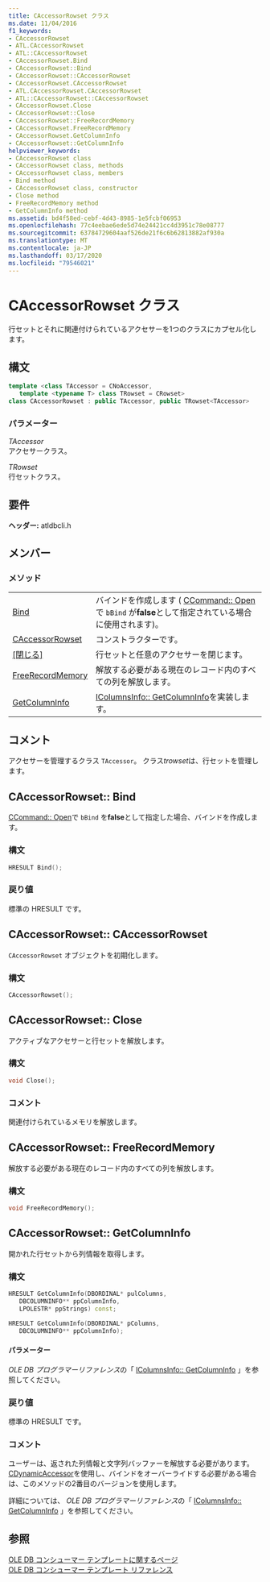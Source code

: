```yaml
---
title: CAccessorRowset クラス
ms.date: 11/04/2016
f1_keywords:
- CAccessorRowset
- ATL.CAccessorRowset
- ATL::CAccessorRowset
- CAccessorRowset.Bind
- CAccessorRowset::Bind
- CAccessorRowset::CAccessorRowset
- CAccessorRowset.CAccessorRowset
- ATL.CAccessorRowset.CAccessorRowset
- ATL::CAccessorRowset::CAccessorRowset
- CAccessorRowset.Close
- CAccessorRowset::Close
- CAccessorRowset::FreeRecordMemory
- CAccessorRowset.FreeRecordMemory
- CAccessorRowset.GetColumnInfo
- CAccessorRowset::GetColumnInfo
helpviewer_keywords:
- CAccessorRowset class
- CAccessorRowset class, methods
- CAccessorRowset class, members
- Bind method
- CAccessorRowset class, constructor
- Close method
- FreeRecordMemory method
- GetColumnInfo method
ms.assetid: bd4f58ed-cebf-4d43-8985-1e5fcbf06953
ms.openlocfilehash: 77c4eebae6ede5d74e24421cc4d3951c78e08777
ms.sourcegitcommit: 63784729604aaf526de21f6c6b62813882af930a
ms.translationtype: MT
ms.contentlocale: ja-JP
ms.lasthandoff: 03/17/2020
ms.locfileid: "79546021"
---
```

# <a name="caccessorrowset-class"></a>CAccessorRowset クラス

行セットとそれに関連付けられているアクセサーを1つのクラスにカプセル化します。

## <a name="syntax"></a>構文

```cpp
template <class TAccessor = CNoAccessor,
   template <typename T> class TRowset = CRowset>
class CAccessorRowset : public TAccessor, public TRowset<TAccessor>
```

### <a name="parameters"></a>パラメーター

*TAccessor*<br/>
アクセサークラス。

*TRowset*<br/>
行セットクラス。

## <a name="requirements"></a>要件

**ヘッダー:** atldbcli.h

## <a name="members"></a>メンバー

### <a name="methods"></a>メソッド

|||
|-|-|
|[Bind](#bind)|バインドを作成します ( [CCommand:: Open](../../data/oledb/ccommand-open.md)で `bBind` が**false**として指定されている場合に使用されます)。|
|[CAccessorRowset](#caccessorrowset)|コンストラクターです。|
|[[閉じる]](#close)|行セットと任意のアクセサーを閉じます。|
|[FreeRecordMemory](#freerecordmemory)|解放する必要がある現在のレコード内のすべての列を解放します。|
|[GetColumnInfo](#getcolumninfo)|[IColumnsInfo:: GetColumnInfo](/previous-versions/windows/desktop/ms722704\(v=vs.85\))を実装します。|

## <a name="remarks"></a>コメント

アクセサーを管理するクラス `TAccessor`。 クラス*trowset*は、行セットを管理します。

## <a name="caccessorrowsetbind"></a><a name="bind"></a>CAccessorRowset:: Bind

[CCommand:: Open](../../data/oledb/ccommand-open.md)で `bBind` を**false**として指定した場合、バインドを作成します。

### <a name="syntax"></a>構文

```cpp
HRESULT Bind();
```

### <a name="return-value"></a>戻り値

標準の HRESULT です。

## <a name="caccessorrowsetcaccessorrowset"></a><a name="caccessorrowset"></a>CAccessorRowset:: CAccessorRowset

`CAccessorRowset` オブジェクトを初期化します。

### <a name="syntax"></a>構文

```cpp
CAccessorRowset();
```

## <a name="caccessorrowsetclose"></a><a name="close"></a>CAccessorRowset:: Close

アクティブなアクセサーと行セットを解放します。

### <a name="syntax"></a>構文

```cpp
void Close();
```

### <a name="remarks"></a>コメント

関連付けられているメモリを解放します。

## <a name="caccessorrowsetfreerecordmemory"></a><a name="freerecordmemory"></a>CAccessorRowset:: FreeRecordMemory

解放する必要がある現在のレコード内のすべての列を解放します。

### <a name="syntax"></a>構文

```cpp
void FreeRecordMemory();
```

## <a name="caccessorrowsetgetcolumninfo"></a><a name="getcolumninfo"></a>CAccessorRowset:: GetColumnInfo

開かれた行セットから列情報を取得します。

### <a name="syntax"></a>構文

```cpp
HRESULT GetColumnInfo(DBORDINAL* pulColumns,
   DBCOLUMNINFO** ppColumnInfo,
   LPOLESTR* ppStrings) const;

HRESULT GetColumnInfo(DBORDINAL* pColumns,
   DBCOLUMNINFO** ppColumnInfo);
```

#### <a name="parameters"></a>パラメーター

*OLE DB プログラマーリファレンス*の「 [IColumnsInfo:: GetColumnInfo](/previous-versions/windows/desktop/ms722704\(v=vs.85\)) 」を参照してください。

### <a name="return-value"></a>戻り値

標準の HRESULT です。

### <a name="remarks"></a>コメント

ユーザーは、返された列情報と文字列バッファーを解放する必要があります。 [CDynamicAccessor](../../data/oledb/cdynamicaccessor-class.md)を使用し、バインドをオーバーライドする必要がある場合は、このメソッドの2番目のバージョンを使用します。

詳細については、 *OLE DB プログラマーリファレンス*の「 [IColumnsInfo:: GetColumnInfo](/previous-versions/windows/desktop/ms722704\(v=vs.85\)) 」を参照してください。

## <a name="see-also"></a>参照

[OLE DB コンシューマー テンプレートに関するページ](../../data/oledb/ole-db-consumer-templates-cpp.md)<br/>
[OLE DB コンシューマー テンプレート リファレンス](../../data/oledb/ole-db-consumer-templates-reference.md)